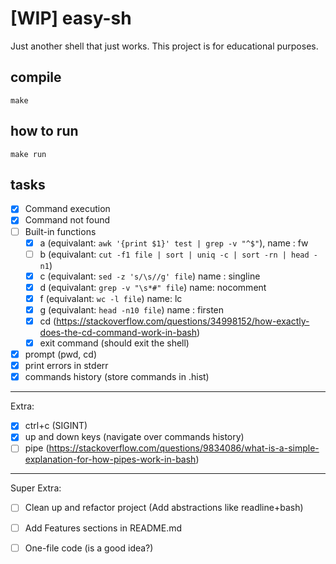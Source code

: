 # [WIP] easy-sh
Just another shell that just works. This project is for educational purposes.

## compile
`make`

## how to run
`make run`

## tasks
- [x] Command execution
- [x] Command not found
- [ ] Built-in functions
  - [x] a (equivalant: `awk '{print $1}' test | grep -v "^$"`), name : fw
  - [ ] b (equivalant: `cut -f1 file | sort | uniq -c | sort -rn | head -n1`)
  - [x] c (equivalant: `sed -z 's/\s//g' file`) name : singline
  - [x] d (equivalant: `grep -v "\s*#" file`) name: nocomment
  - [x] f (equivalant: `wc -l file`) name: lc
  - [x] g (equivalant: `head -n10 file`) name : firsten
  - [x] cd (https://stackoverflow.com/questions/34998152/how-exactly-does-the-cd-command-work-in-bash)
  - [x] exit command (should exit the shell)
- [x] prompt (pwd, cd)
- [x] print errors in stderr
- [x] commands history (store commands in .hist)

---

Extra:

- [x] ctrl+c (SIGINT)
- [x] up and down keys (navigate over commands history)
- [ ] pipe (https://stackoverflow.com/questions/9834086/what-is-a-simple-explanation-for-how-pipes-work-in-bash)

---

Super Extra:

- [ ] Clean up and refactor project (Add abstractions like readline+bash)
- [ ] Add Features sections in README.md
- [ ] One-file code (is a good idea?)

